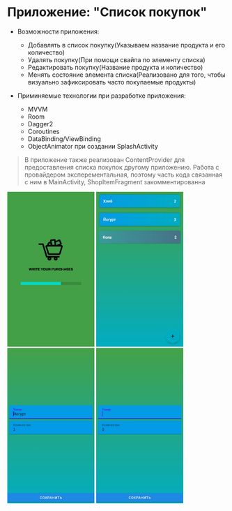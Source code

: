 # Приложение: "Список покупок" 
* Возможности приложения:
  * Добавлять в список покупку(Указываем название продукта и его количество)
  * Удалять покупку(При помощи свайпа по элементу списка)
  * Редактировать покупку(Название продукта и количество)
  * Менять состояние элемента списка(Реализовано для того, чтобы визуально зафиксировать часто покупаемые продукты)
  
* Приминяемые технологии при разработке приложения:
  * MVVM
  * Room
  * Dagger2
  * Coroutines
  * DataBinding/ViewBinding
  * ObjectAnimator при создании SplashActivity
  
 >В приложение также реализован ContentProvider для предоставления списка покупок другому приложению.
 >Работа с провайдером эксперементальная, поэтому часть кода связанная с ним в MainActivity, ShopItemFragment закомментированна
  
<img src= "https://github.com/evgenkr47/ShoppingList/raw/DomainPart/img/shoplist1.jpg" width="200" /> <img src= "https://github.com/evgenkr47/ShoppingList/raw/DomainPart/img/shoplist2.jpg" width="200" /> <img src= "https://github.com/evgenkr47/ShoppingList/raw/DomainPart/img/shoplist3.jpg" width="200" /> <img src= "https://github.com/evgenkr47/ShoppingList/raw/DomainPart/img/shoplist4.jpg" width="200" />









  


 
